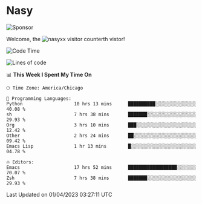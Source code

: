 # Nasy

<!--
<p align="center">
<img height="200" src="https://github-readme-stats.vercel.app/api?username=nasyxx&count_private=true&show_icons=true&theme=dracula&include_all_commits=true"/>
<img height="200" src="https://github-readme-stats.vercel.app/api/top-langs/?username=nasyxx&theme=dracula&hide=html,jupyter+notebook&count_private=true&show_icons=true"/>
</p>

  
----------------
-->

![Sponsor](https://img.shields.io/static/v1.svg?label=Sponsor&message=%E2%9D%A4&logo=GitHub&style=flat&color=pink)
 
Welcome, the ![nasyxx visitor counter](https://count.getloli.com/get/@nasyxx?theme=rule34)th vistor!
 
<!--START_SECTION:waka-->
![Code Time](http://img.shields.io/badge/Code%20Time-3%2C342%20hrs%2034%20mins-blue)

![Lines of code](https://img.shields.io/badge/From%20Hello%20World%20I%27ve%20Written-6.2%20million%20lines%20of%20code-blue)

📊 **This Week I Spent My Time On** 

```text
🕑︎ Time Zone: America/Chicago

💬 Programming Languages: 
Python                   10 hrs 13 mins      ██████████░░░░░░░░░░░░░░░   40.08 % 
sh                       7 hrs 38 mins       ███████░░░░░░░░░░░░░░░░░░   29.93 % 
Org                      3 hrs 10 mins       ███░░░░░░░░░░░░░░░░░░░░░░   12.42 % 
Other                    2 hrs 24 mins       ██░░░░░░░░░░░░░░░░░░░░░░░   09.42 % 
Emacs Lisp               1 hr 13 mins        █░░░░░░░░░░░░░░░░░░░░░░░░   04.78 % 

🔥 Editors: 
Emacs                    17 hrs 52 mins      ██████████████████░░░░░░░   70.07 % 
Zsh                      7 hrs 38 mins       ███████░░░░░░░░░░░░░░░░░░   29.93 % 
```


 Last Updated on 01/04/2023 03:27:11 UTC
<!--END_SECTION:waka-->

<!-- ![visitors](https://visitor-badge.laobi.icu/badge?page_id=nasyxx.nasyxx) -->
